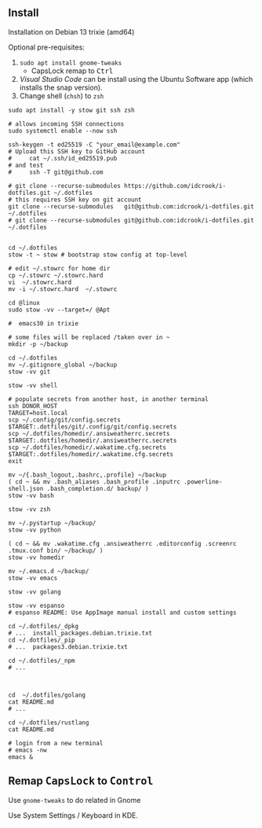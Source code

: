 Install
-------

Installation on Debian 13 trixie (amd64)

Optional pre-requisites:

1.	`sudo apt install gnome-tweaks`
	-	CapsLock remap to <kbd>Ctrl</kbd>
2.	*Visual Studio Code* can be install using the Ubuntu Software app (which installs the snap version).
3.	Change shell (`chsh`) to `zsh`

```shell
sudo apt install -y stow git ssh zsh

# allows incoming SSH connections
sudo systemctl enable --now ssh

ssh-keygen -t ed25519 -C "your_email@example.com"
# Upload this SSH key to GitHub account
#     cat ~/.ssh/id_ed25519.pub
# and test
#     ssh -T git@github.com

# git clone --recurse-submodules https://github.com/idcrook/i-dotfiles.git ~/.dotfiles
# this requires SSH key on git account
git clone --recurse-submodules   git@github.com:idcrook/i-dotfiles.git ~/.dotfiles
# git clone --recurse-submodules git@github.com:idcrook/i-dotfiles.git ~/.dotfiles


cd ~/.dotfiles
stow -t ~ stow # bootstrap stow config at top-level

# edit ~/.stowrc for home dir
cp ~/.stowrc ~/.stowrc.hard
vi  ~/.stowrc.hard
mv -i ~/.stowrc.hard  ~/.stowrc

cd @linux
sudo stow -vv --target=/ @Apt

#  emacs30 in trixie

# some files will be replaced /taken over in ~
mkdir -p ~/backup

cd ~/.dotfiles
mv ~/.gitignore_global ~/backup
stow -vv git

stow -vv shell

# populate secrets from another host, in another terminal
ssh DONOR_HOST
TARGET=host.local
scp ~/.config/git/config.secrets  $TARGET:.dotfiles/git/.config/git/config.secrets
scp ~/.dotfiles/homedir/.ansiweatherrc.secrets  $TARGET:.dotfiles/homedir/.ansiweatherrc.secrets
scp ~/.dotfiles/homedir/.wakatime.cfg.secrets $TARGET:.dotfiles/homedir/.wakatime.cfg.secrets
exit

mv ~/{.bash_logout,.bashrc,.profile} ~/backup
( cd ~ && mv .bash_aliases .bash_profile .inputrc .powerline-shell.json .bash_completion.d/ backup/ )
stow -vv bash

stow -vv zsh

mv ~/.pystartup ~/backup/
stow -vv python

( cd ~ && mv .wakatime.cfg .ansiweatherrc .editorconfig .screenrc .tmux.conf bin/ ~/backup/ )
stow -vv homedir

mv ~/.emacs.d ~/backup/
stow -vv emacs

stow -vv golang

stow -vv espanso
# espanso README: Use AppImage manual install and custom settings

cd ~/.dotfiles/_dpkg
# ...  install_packages.debian.trixie.txt
cd ~/.dotfiles/_pip
# ...  packages3.debian.trixie.txt

cd ~/.dotfiles/_npm
# ...



cd  ~/.dotfiles/golang
cat README.md
# ...

cd ~/.dotfiles/rustlang
cat README.md

# login from a new terminal
# emacs -nw
emacs &

```

Remap <kbd>CapsLock</kbd> to <kbd>Control</kbd>
-----------------------------------------------

Use `gnome-tweaks` to do related in Gnome

Use System Settings / Keyboard in KDE.

